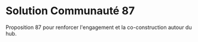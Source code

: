 # Solution Communauté 87

Proposition 87 pour renforcer l'engagement et la co-construction autour du hub.
